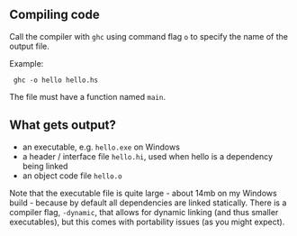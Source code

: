 ## Compiling code

Call the compiler with `ghc` using command flag `o` to specify the name of the output file.

Example:

```
 ghc -o hello hello.hs
```

The file must have a function named `main`.

## What gets output?

- an executable, e.g. `hello.exe` on Windows
- a header / interface file `hello.hi`, used when hello is a dependency being linked
- an object code file `hello.o`

Note that the executable file is quite large - about 14mb on my Windows build - because by default all dependencies are linked statically. There is a compiler flag, `-dynamic`, that allows for dynamic linking (and thus smaller executables), but this comes with portability issues (as you might expect).